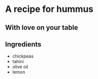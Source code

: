 # A recipe for hummus

## With love on your table

## Ingredients

- chickpeas
- tahini
- olive oil
- lemon

